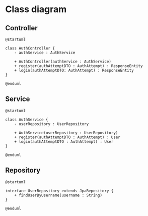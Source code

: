 # Class diagram

## Controller

```plantuml
@startuml

class AuthController {
	- authService : AuthService

	+ AuthController(authService : AuthService)
	+ register(authAttemptDTO : AuthAttempt) : ResponseEntity
	+ login(authAttemptDTO: AuthAttempt) : ResponseEntity
}

@enduml
```

## Service

```plantuml
@startuml

class AuthService {
	- userRepository : UserRepository

	+ AuthService(userRepository : UserRepository)
	+ register(authAttemptDTO : AuthAttempt) : User
	+ login(authAttemptDTO : AuthAttempt) : User
}

@enduml
```

## Repository

```plantuml
@startuml

interface UserRepository extends JpaRepository {
	+ findUserByUsername(username : String)
}

@enduml
```
